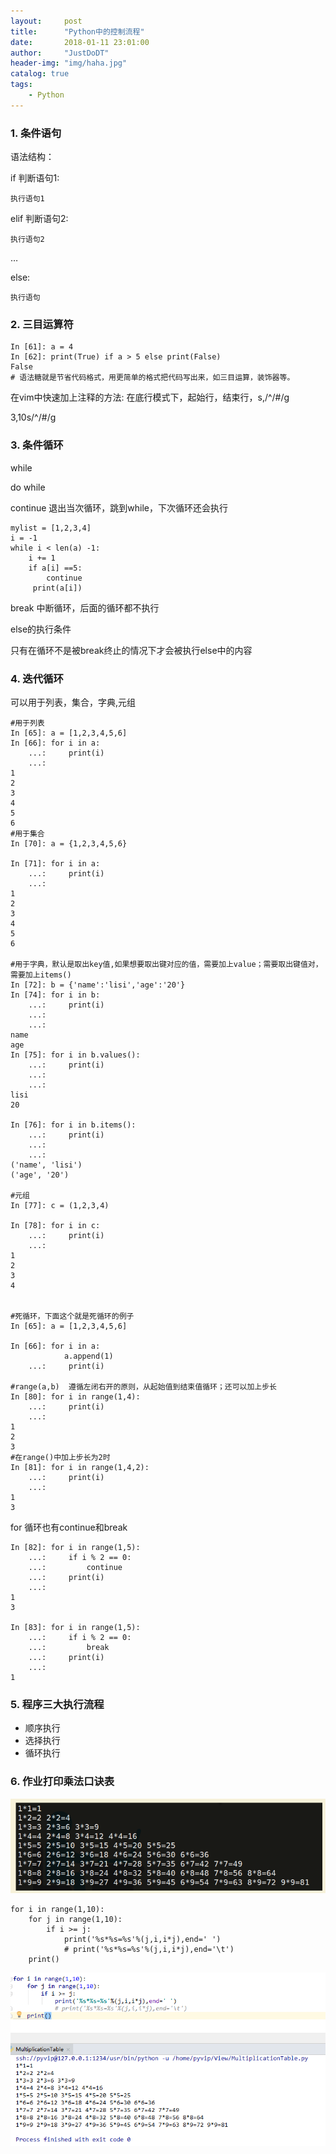 ```yaml
---
layout:     post
title:      "Python中的控制流程"
date:       2018-01-11 23:01:00
author:     "JustDoDT"
header-img: "img/haha.jpg"
catalog: true
tags:
    - Python
---
```



### 1. 条件语句

语法结构：

if     判断语句1:

    执行语句1

elif  判断语句2:

    执行语句2
…

else:

    执行语句

### 2.  三目运算符

    In [61]: a = 4
    In [62]: print(True) if a > 5 else print(False)
    False
    # 语法糖就是节省代码格式，用更简单的格式把代码写出来，如三目运算，装饰器等。

在vim中快速加上注释的方法: 在底行模式下，起始行，结束行，s,/^/#/g

3,10s/^/#/g

### 3. 条件循环

while

do  while

continue 退出当次循环，跳到while，下次循环还会执行

    mylist = [1,2,3,4]
    i = -1
    while i < len(a) -1:
        i += 1
        if a[i] ==5:
            continue
         print(a[i])

break 中断循环，后面的循环都不执行

else的执行条件

只有在循环不是被break终止的情况下才会被执行else中的内容

### 4. 迭代循环

可以用于列表，集合，字典,元组

    #用于列表
    In [65]: a = [1,2,3,4,5,6]
    In [66]: for i in a:
        ...:     print(i)
        ...:     
    1
    2
    3
    4
    5
    6
    #用于集合
    In [70]: a = {1,2,3,4,5,6}
    
    In [71]: for i in a:
        ...:     print(i)
        ...:     
    1
    2
    3
    4
    5
    6
    
    #用于字典，默认是取出key值,如果想要取出键对应的值，需要加上value；需要取出键值对，需要加上items()
    In [72]: b = {'name':'lisi','age':'20'}
    In [74]: for i in b:
        ...:     print(i)
        ...:     
        ...:     
    name
    age
    In [75]: for i in b.values():
        ...:     print(i)
        ...:     
        ...:     
    lisi
    20
    
    In [76]: for i in b.items():
        ...:     print(i)
        ...:     
        ...:     
    ('name', 'lisi')
    ('age', '20')
    
    #元组
    In [77]: c = (1,2,3,4)
    
    In [78]: for i in c:
        ...:     print(i)
        ...:     
    1
    2
    3
    4
    

    #死循环，下面这个就是死循环的例子
    In [65]: a = [1,2,3,4,5,6]
    
    In [66]: for i in a:
     			a.append(1)
        ...:     print(i)

    #range(a,b)  遵循左闭右开的原则，从起始值到结束值循环；还可以加上步长
    In [80]: for i in range(1,4):
        ...:     print(i)
        ...:     
    1
    2
    3
    #在range()中加上步长为2时
    In [81]: for i in range(1,4,2):
        ...:     print(i)
        ...:     
    1
    3

for 循环也有continue和break

    In [82]: for i in range(1,5):
        ...:     if i % 2 == 0:
        ...:         continue
        ...:     print(i)
        ...:     
    1
    3
    
    In [83]: for i in range(1,5):
        ...:     if i % 2 == 0:
        ...:         break
        ...:     print(i)
        ...:     
    1
    





### 5. 程序三大执行流程

- 顺序执行
- 选择执行
- 循环执行



### 6. 作业打印乘法口诀表
![avatar](/img/Python3.png)


    for i in range(1,10):
        for j in range(1,10):
            if i >= j:
                print('%s*%s=%s'%(j,i,i*j),end=' ')
                # print('%s*%s=%s'%(j,i,i*j),end='\t')
        print()


![avatar](/img/Python4.png)




